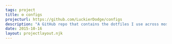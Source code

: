 ```yaml
---
tags: project
title: ⚙ configs
projecturl: https://github.com/LuckierDodge/configs
description: "A GitHub repo that contains the dotfiles I use across most of the linux machines I use."
date: 2015-10-16
layout: projectlayout.njk
---
```

